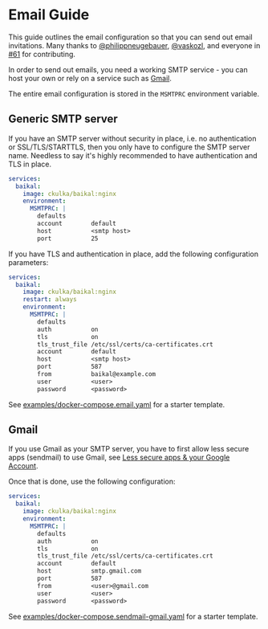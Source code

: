 # Email Guide

This guide outlines the email configuration so that you can send out email invitations. Many thanks to [@philippneugebauer](https://github.com/philippneugebauer), [@vaskozl](https://github.com/vaskozl), and everyone in [#61](https://github.com/ckulka/baikal-docker/discussions/61) for contributing.

In order to send out emails, you need a working SMTP service - you can host your own or rely on a service such as [Gmail](https://support.google.com/mail/answer/7126229?hl=en#zippy=%2Cstep-change-smtp-other-settings-in-your-email-client).

The entire email configuration is stored in the `MSMTPRC` environment variable.

## Generic SMTP server

If you have an SMTP server without security in place, i.e. no authentication or SSL/TLS/STARTTLS, then you only have to configure the SMTP server name. Needless to say it's highly recommended to have authentication and TLS in place.

```yaml
services:
  baikal:
    image: ckulka/baikal:nginx
    environment:
      MSMTPRC: |
        defaults
        account        default
        host           <smtp host>
        port           25
```

If you have TLS and authentication in place, add the following configuration parameters:

```yaml
services:
  baikal:
    image: ckulka/baikal:nginx
    restart: always
    environment:
      MSMTPRC: |
        defaults
        auth           on
        tls            on
        tls_trust_file /etc/ssl/certs/ca-certificates.crt
        account        default
        host           <smtp host>
        port           587
        from           baikal@example.com
        user           <user>
        password       <password>
```

See [examples/docker-compose.email.yaml](../examples/docker-compose.email.yaml) for a starter template.

## Gmail

If you use Gmail as your SMTP server, you have to first allow less secure apps (sendmail) to use Gmail, see [Less secure apps & your Google Account](https://support.google.com/accounts/answer/6010255?hl=en#zippy=).

Once that is done, use the following configuration:

```yaml
services:
  baikal:
    image: ckulka/baikal:nginx
    environment:
      MSMTPRC: |
        defaults
        auth           on
        tls            on
        tls_trust_file /etc/ssl/certs/ca-certificates.crt
        account        default
        host           smtp.gmail.com
        port           587
        from           <user>@gmail.com
        user           <user>
        password       <password>
```

See [examples/docker-compose.sendmail-gmail.yaml](../examples/docker-compose.email-gmail.yaml) for a starter template.
